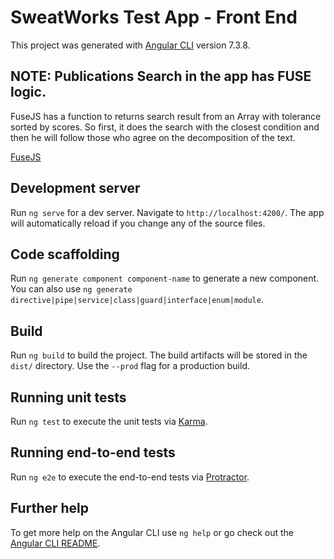 # SweatWorks Test App - Front End

This project was generated with [Angular CLI](https://github.com/angular/angular-cli) version 7.3.8.

## NOTE: Publications Search in the app has FUSE logic.

FuseJS has a function to returns search result from an Array with tolerance sorted by scores. So first, it  does the search with the closest condition and then he will follow those who agree on the decomposition of the text.

 [FuseJS](https://fusejs.io/)
## Development server

Run `ng serve` for a dev server. Navigate to `http://localhost:4200/`. The app will automatically reload if you change any of the source files.

## Code scaffolding

Run `ng generate component component-name` to generate a new component. You can also use `ng generate directive|pipe|service|class|guard|interface|enum|module`.

## Build

Run `ng build` to build the project. The build artifacts will be stored in the `dist/` directory. Use the `--prod` flag for a production build.

## Running unit tests

Run `ng test` to execute the unit tests via [Karma](https://karma-runner.github.io).

## Running end-to-end tests

Run `ng e2e` to execute the end-to-end tests via [Protractor](http://www.protractortest.org/).

## Further help

To get more help on the Angular CLI use `ng help` or go check out the [Angular CLI README](https://github.com/angular/angular-cli/blob/master/README.md).
